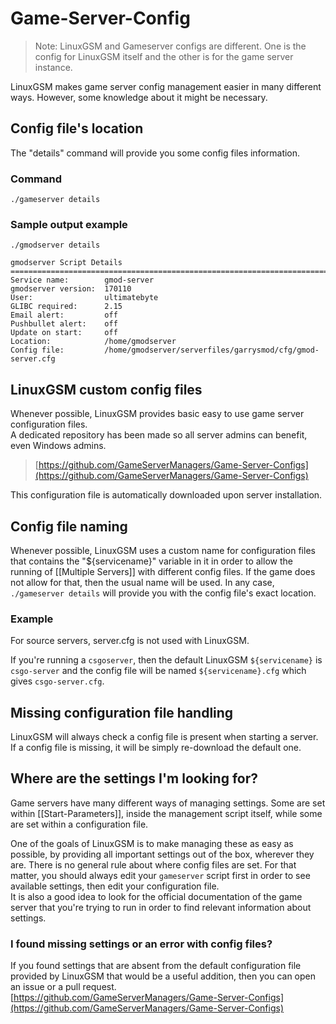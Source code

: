 # Game-Server-Config

> Note: LinuxGSM and Gameserver configs are different. One is the config for LinuxGSM itself and the other is for the game server instance.

LinuxGSM makes game server config management easier in many different ways. However, some knowledge about it might be necessary.

## Config file's location

The "details" command will provide you some config files information.

### Command

`./gameserver details`

### Sample output example

```text
./gmodserver details

gmodserver Script Details
==================================================================================
Service name:        gmod-server
gmodserver version:  170110
User:                ultimatebyte
GLIBC required:      2.15
Email alert:         off
Pushbullet alert:    off
Update on start:     off
Location:            /home/gmodserver
Config file:         /home/gmodserver/serverfiles/garrysmod/cfg/gmod-server.cfg
```

## LinuxGSM custom config files

Whenever possible, LinuxGSM provides basic easy to use game server configuration files.  
A dedicated repository has been made so all server admins can benefit, even Windows admins.

> [https://github.com/GameServerManagers/Game-Server-Configs](https://github.com/GameServerManagers/Game-Server-Configs)

This configuration file is automatically downloaded upon server installation.

## Config file naming

Whenever possible, LinuxGSM uses a custom name for configuration files that contains the "${servicename}" variable in it in order to allow the running of \[\[Multiple Servers\]\] with different config files. If the game does not allow for that, then the usual name will be used. In any case, `./gameserver details` will provide you with the config file's exact location.

### Example

For source servers, server.cfg is not used with LinuxGSM.

If you're running a `csgoserver`, then the default LinuxGSM `${servicename}` is `csgo-server` and the config file will be named `${servicename}.cfg` which gives `csgo-server.cfg`.

## Missing configuration file handling

LinuxGSM will always check a config file is present when starting a server.  
If a config file is missing, it will be simply re-download the default one.

## Where are the settings I'm looking for?

Game servers have many different ways of managing settings. Some are set within \[\[Start-Parameters\]\], inside the management script itself, while some are set within a configuration file.

One of the goals of LinuxGSM is to make managing these as easy as possible, by providing all important settings out of the box, wherever they are. There is no general rule about where config files are set. For that matter, you should always edit your `gameserver` script first in order to see available settings, then edit your configuration file.  
It is also a good idea to look for the official documentation of the game server that you're trying to run in order to find relevant information about settings.

### I found missing settings or an error with config files?

If you found settings that are absent from the default configuration file provided by LinuxGSM that would be a useful addition, then you can open an issue or a pull request. [https://github.com/GameServerManagers/Game-Server-Configs](https://github.com/GameServerManagers/Game-Server-Configs)

